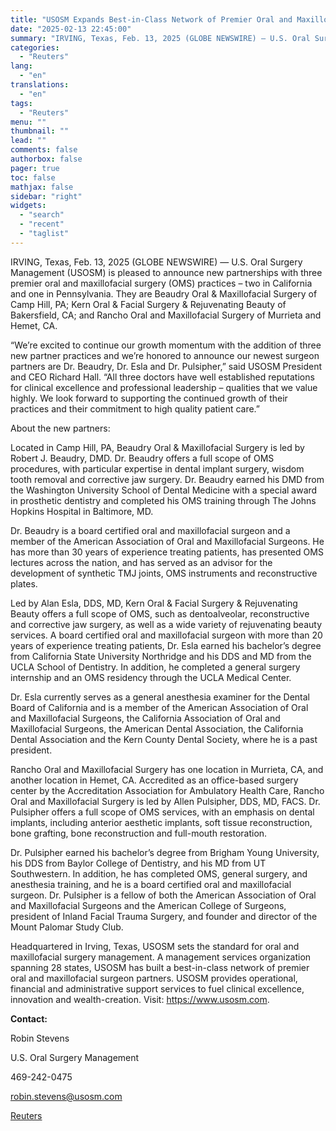```yaml
---
title: "USOSM Expands Best-in-Class Network of Premier Oral and Maxillofacial Surgeons"
date: "2025-02-13 22:45:00"
summary: "IRVING, Texas, Feb. 13, 2025 (GLOBE NEWSWIRE) — U.S. Oral Surgery Management (USOSM) is pleased to announce new partnerships with three premier oral and maxillofacial surgery (OMS) practices – two in California and one in Pennsylvania. They are Beaudry Oral &amp; Maxillofacial Surgery of Camp Hill, PA; Kern Oral &amp;..."
categories:
  - "Reuters"
lang:
  - "en"
translations:
  - "en"
tags:
  - "Reuters"
menu: ""
thumbnail: ""
lead: ""
comments: false
authorbox: false
pager: true
toc: false
mathjax: false
sidebar: "right"
widgets:
  - "search"
  - "recent"
  - "taglist"
---
```


IRVING, Texas, Feb. 13, 2025 (GLOBE NEWSWIRE) — U.S. Oral Surgery Management (USOSM) is pleased to announce new partnerships with three premier oral and maxillofacial surgery (OMS) practices – two in California and one in Pennsylvania. They are Beaudry Oral & Maxillofacial Surgery of Camp Hill, PA; Kern Oral & Facial Surgery & Rejuvenating Beauty of Bakersfield, CA; and Rancho Oral and Maxillofacial Surgery of Murrieta and Hemet, CA.

“We’re excited to continue our growth momentum with the addition of three new partner practices and we’re honored to announce our newest surgeon partners are Dr. Beaudry, Dr. Esla and Dr. Pulsipher,” said USOSM President and CEO Richard Hall. “All three doctors have well established reputations for clinical excellence and professional leadership – qualities that we value highly. We look forward to supporting the continued growth of their practices and their commitment to high quality patient care.”

About the new partners:

Located in Camp Hill, PA, Beaudry Oral & Maxillofacial Surgery is led by Robert J. Beaudry, DMD. Dr. Beaudry offers a full scope of OMS procedures, with particular expertise in dental implant surgery, wisdom tooth removal and corrective jaw surgery. Dr. Beaudry earned his DMD from the Washington University School of Dental Medicine with a special award in prosthetic dentistry and completed his OMS training through The Johns Hopkins Hospital in Baltimore, MD.

Dr. Beaudry is a board certified oral and maxillofacial surgeon and a member of the American Association of Oral and Maxillofacial Surgeons. He has more than 30 years of experience treating patients, has presented OMS lectures across the nation, and has served as an advisor for the development of synthetic TMJ joints, OMS instruments and reconstructive plates.

Led by Alan Esla, DDS, MD, Kern Oral & Facial Surgery & Rejuvenating Beauty offers a full scope of OMS, such as dentoalveolar, reconstructive and corrective jaw surgery, as well as a wide variety of rejuvenating beauty services. A board certified oral and maxillofacial surgeon with more than 20 years of experience treating patients, Dr. Esla earned his bachelor’s degree from California State University Northridge and his DDS and MD from the UCLA School of Dentistry. In addition, he completed a general surgery internship and an OMS residency through the UCLA Medical Center.

Dr. Esla currently serves as a general anesthesia examiner for the Dental Board of California and is a member of the American Association of Oral and Maxillofacial Surgeons, the California Association of Oral and Maxillofacial Surgeons, the American Dental Association, the California Dental Association and the Kern County Dental Society, where he is a past president.

Rancho Oral and Maxillofacial Surgery has one location in Murrieta, CA, and another location in Hemet, CA. Accredited as an office-based surgery center by the Accreditation Association for Ambulatory Health Care, Rancho Oral and Maxillofacial Surgery is led by Allen Pulsipher, DDS, MD, FACS. Dr. Pulsipher offers a full scope of OMS services, with an emphasis on dental implants, including anterior aesthetic implants, soft tissue reconstruction, bone grafting, bone reconstruction and full-mouth restoration.

Dr. Pulsipher earned his bachelor’s degree from Brigham Young University, his DDS from Baylor College of Dentistry, and his MD from UT Southwestern. In addition, he has completed OMS, general surgery, and anesthesia training, and he is a board certified oral and maxillofacial surgeon. Dr. Pulsipher is a fellow of both the American Association of Oral and Maxillofacial Surgeons and the American College of Surgeons, president of Inland Facial Trauma Surgery, and founder and director of the Mount Palomar Study Club.

Headquartered in Irving, Texas, USOSM sets the standard for oral and maxillofacial surgery management. A management services organization spanning 28 states, USOSM has built a best-in-class network of premier oral and maxillofacial surgeon partners. USOSM provides operational, financial and administrative support services to fuel clinical excellence, innovation and wealth-creation. Visit: https://www.usosm.com.

**Contact:**

Robin Stevens

U.S. Oral Surgery Management

469-242-0475

robin.stevens@usosm.com

[Reuters](https://www.tradingview.com/news/reuters.com,2025-02-13:newsml_GNX51QCqR:0-usosm-expands-best-in-class-network-of-premier-oral-and-maxillofacial-surgeons/)
